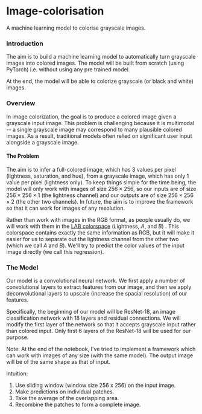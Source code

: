 # Image-colorisation

A machine learning model to colorise grayscale images.

### Introduction

The aim is to build a machine learning model to automatically turn grayscale images into colored images. The model will be built from scratch (using PyTorch) i.e. without using any pre trained model.

At the end, the model will be able to colorize grayscale (or black and white) images.

### Overview

In image colorization, the goal is to produce a colored image given a grayscale input image. This problem is challenging because it is multimodal -- a single grayscale image may correspond to many plausible colored images. As a result, traditional models often relied on significant user input alongside a grayscale image.

#### The Problem

The aim is to infer a full-colored image, which has 3 values per pixel (lightness, saturation, and hue), from a grayscale image, which has only 1 value per pixel (lightness only).
To keep things simple for the time being, the model will only work with images of size $256 \times 256$, so our inputs are of size $256 \times 256 \times 1$ (the lightness channel) and our outputs are of size $256 \times 256 \times 2$ (the other two channels). In future, the aim is to improve the framework so that it can work for images of any resolution.

Rather than work with images in the RGB format, as people usually do, we will work with them in the [LAB colorspace](https://en.wikipedia.org/wiki/CIELAB_color_space) ($L$ightness, $A$, and $B$) . This colorspace contains exactly the same information as RGB, but it will make it easier for us to separate out the lightness channel from the other two (which we call $A$ and $B$). We'll try to predict the color values of the input image directly (we call this regression).

### The Model

Our model is a convolutional neural network. We first apply a number of convolutional layers to extract features from our image, and then we apply deconvolutional layers to upscale (increase the spacial resolution) of our features.

Specifically, the beginning of our model will be ResNet-18, an image classification network with 18 layers and residual connections. We will modify the first layer of the network so that it accepts grayscale input rather than colored input. Only first 6 layers of the ResNet-18 will be used for our purpose.

Note: At the end of the notebook, I've tried to implement a framework which can work with images of any size (with the same model). The output image will be of the same shape as that of input.

Intuition:

1. Use sliding window (window size 256 x 256) on the input image.
2. Make predictions on individual patches.
3. Take the average of the overlapping area.
4. Recombine the patches to form a complete image.
